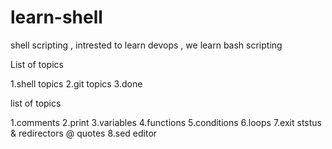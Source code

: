 # learn-shell

shell scripting , intrested to learn devops , we learn bash scripting

List of topics

1.shell topics
2.git topics
3.done

list of topics

1.comments
2.print
3.variables
4.functions
5.conditions
6.loops
7.exit ststus & redirectors @ quotes
8.sed editor